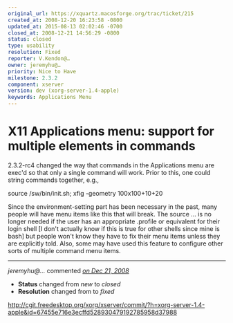 ```yaml
---
original_url: https://xquartz.macosforge.org/trac/ticket/215
created_at: 2008-12-20 16:23:58 -0800
updated_at: 2015-08-13 02:02:46 -0700
closed_at: 2008-12-21 14:56:29 -0800
status: closed
type: usability
resolution: Fixed
reporter: V.Kendon@…
owner: jeremyhu@…
priority: Nice to Have
milestone: 2.3.2
component: xserver
version: dev (xorg-server-1.4-apple)
keywords: Applications Menu
---
```


X11 Applications menu: support for multiple elements in commands
================================================================


2.3.2-rc4 changed the way that commands in the Applications menu are exec'd so that only a single command will work. Prior to this, one could string commands together, e.g.,

source /sw/bin/init.sh; xfig -geometry 100x100+10+20

Since the environment-setting part has been necessary in the past, many people will have menu items like this that will break. The source ... is no longer needed if the user has an appropriate .profile or equivalent for their login shell \[I don't actually know if this is true for other shells since mine is bash\] but people won't know they have to fix their menu items unless they are explicitly told. Also, some may have used this feature to configure other sorts of multiple command menu items.



---

*jeremyhu@…* commented *[on Dec 21, 2008](https://xquartz.macosforge.org/trac/ticket/215#comment:1 "December 21, 2008 at 2:56 PM PST")*

-   **Status** changed from *new* to *closed*
-   **Resolution** changed from to *fixed*

<http://cgit.freedesktop.org/xorg/xserver/commit/?h=xorg-server-1.4-apple&id=67455e716e3ecffd528930479192785958d37988>




